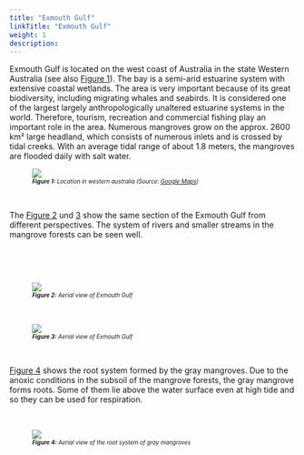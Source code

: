 ```yaml
---
title: "Exmouth Gulf"
linkTitle: "Exmouth Gulf"
weight: 1
description:
---
```


Exmouth Gulf is located on the west coast of Australia in the state Western Australia (see also <a href="/docs/sample_model_exmouth_gulf/exmouth_gulf/#Figure_1">Figure 1</a>). The bay is a semi-arid estuarine system with extensive coastal wetlands. The area is very important because of its great biodiversity, including migrating whales and seabirds. It is considered one of the largest largely anthropologically unaltered estuarine systems in the world. Therefore, tourism, recreation and commercial fishing play an important role in the area. Numerous mangroves grow on the approx. 2600 km² large headland, which consists of numerous inlets and is crossed by tidal creeks. With an average tidal range of about 1.8 meters, the mangroves are flooded daily with salt water.

<figure>
<a name="Figure_1"></a>
<img src="/pictures/exmouth_gulf/Lage.jpg"/>
<figcaption><font size = "1"><i><b>Figure 1:</b> Location in western australia (Source: <a href="https://www.google.de/maps">Google Maps</a>)</i></font></figcaption>
</figure><p>
&nbsp;
<p>

The <a href="/docs/sample_model_exmouth_gulf/exmouth_gulf/#Figure_2">Figure 2</a> und <a href="/docs/sample_model_exmouth_gulf/exmouth_gulf/#Figure_3">3</a> show the same section of the Exmouth Gulf from different perspectives. The system of rivers and smaller streams in the mangrove forests can be seen well.

&nbsp;
<p>
&nbsp;

<figure>
<a name="Figure_2"></a>
<img src="/pictures/exmouth_gulf/mangroven_luftbild_1.jpg">
<figcaption><font size = "1"><i><b>Figure 2:</b> Aerial view of Exmouth Gulf</i></font></figcaption>
</figure><p>
&nbsp;

<figure>
<a name="Figure_3"></a>
<img src="/pictures/exmouth_gulf/mangroven_luftbild_2.jpg">
<figcaption><font size = "1"><i><b>Figure 3:</b> Aerial view of Exmouth Gulf</i></font></figcaption>
</figure><p>
&nbsp;

<a href="/docs/sample_model_exmouth_gulf/exmouth_gulf/#Figure_4">Figure 4</a> shows the root system formed by the gray mangroves. Due to the anoxic conditions in the subsoil of the mangrove forests, the gray mangrove forms roots. Some of them lie above the water surface even at high tide and so they can be used for respiration.
&nbsp;
<p>
&nbsp;

<figure>
<a name="Figure_4"></a>
<img src="/pictures/exmouth_gulf/mangroven_wurzeln.jpg">
<figcaption><font size = "1"><i><b>Figure 4:</b> Aerial view of the root system of gray mangroves</i></font></figcaption>
</figure><p>
